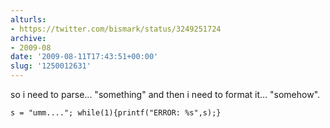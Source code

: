 ```yaml
---
alturls:
- https://twitter.com/bismark/status/3249251724
archive:
- 2009-08
date: '2009-08-11T17:43:51+00:00'
slug: '1250012631'
---
```


so i need to parse... "something" and then i need to format it...
"somehow".

```
s = "umm...."; while(1){printf("ERROR: %s",s);}
```

